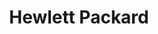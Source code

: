 ---
blog: https://newsblog.ext.hp.com/
facebook: http://www.facebook.com/HP
font:
  myfonts: null
  name: Printed Circuit Board
  url: https://www.dafont.com/printed-circuit-board.font
git: https://github.com/hp-hq
images:
- hp-icon.svg
- hp-ar21.svg
logohandle: hp
sort: hp
title: Hewlett Packard
twitter: https://x.com/HP
website: https://www.hp.com/
wikipedia: https://en.wikipedia.org/wiki/Hewlett-Packard
---
